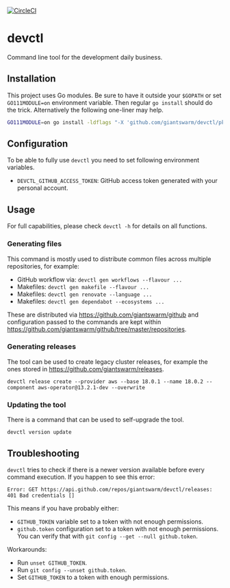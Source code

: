 [![CircleCI](https://circleci.com/gh/giantswarm/devctl.svg?style=svg&circle-token=6e0974e63eac2ab4c788865e49c201b9d60a781a)](https://circleci.com/gh/giantswarm/devctl)

# devctl

Command line tool for the development daily business.

## Installation

This project uses Go modules. Be sure to have it outside your `$GOPATH` or
set `GO111MODULE=on` environment variable. Then regular `go install` should do
the trick. Alternatively the following one-liner may help.

```sh
GO111MODULE=on go install -ldflags "-X 'github.com/giantswarm/devctl/pkg/project.gitSHA=$(git rev-parse HEAD)'" .
```

## Configuration

To be able to fully use `devctl` you need to set following environment variables.

- `DEVCTL_GITHUB_ACCESS_TOKEN`: GitHub access token generated with your
  personal account.

## Usage

For full capabilities, please check `devctl -h` for details on all functions.

### Generating files

This command is mostly used to distribute common files across multiple repositories, for example:

- GitHub workflow via: `devctl gen workflows --flavour ...`
- Makefiles: `devctl gen makefile --flavour ...`
- Makefiles: `devctl gen renovate --language ...`
- Makefiles: `devctl gen dependabot --ecosystems ...`

These are distributed via https://github.com/giantswarm/github and configuration passed to the commands are kept
within https://github.com/giantswarm/github/tree/master/repositories.

### Generating releases

The tool can be used to create legacy cluster releases, for example the ones stored in https://github.com/giantswarm/releases.

```shell
devctl release create --provider aws --base 18.0.1 --name 18.0.2 --component aws-operator@13.2.1-dev --overwrite
```

### Updating the tool

There is a command that can be used to self-upgrade the tool.

```shell
devctl version update
```

## Troubleshooting

`devctl` tries to check if there is a newer version available before every command execution. If you happen to see this error:

```
Error: GET https://api.github.com/repos/giantswarm/devctl/releases: 401 Bad credentials []
```

This means if you have probably either:

- `GITHUB_TOKEN` variable set to a token with not enough permissions.
- `github.token` configuration set to a token with not enough permissions. You can verify that with `git config --get --null github.token`.

Workarounds:

- Run `unset GITHUB_TOKEN`.
- Run `git config --unset github.token`.
- Set `GITHUB_TOKEN` to a token with enough permissions.
